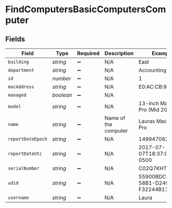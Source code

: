 # FindComputersBasicComputersComputer


## Fields

| Field                                | Type                                 | Required                             | Description                          | Example                              |
| ------------------------------------ | ------------------------------------ | ------------------------------------ | ------------------------------------ | ------------------------------------ |
| `building`                           | *string*                             | :heavy_minus_sign:                   | N/A                                  | East                                 |
| `department`                         | *string*                             | :heavy_minus_sign:                   | N/A                                  | Accounting                           |
| `id`                                 | *number*                             | :heavy_minus_sign:                   | N/A                                  | 1                                    |
| `macAddress`                         | *string*                             | :heavy_minus_sign:                   | N/A                                  | E0:AC:CB:97:36:G4                    |
| `managed`                            | *boolean*                            | :heavy_minus_sign:                   | N/A                                  |                                      |
| `model`                              | *string*                             | :heavy_minus_sign:                   | N/A                                  | 13-inch MacBook Pro (Mid 2016)       |
| `name`                               | *string*                             | :heavy_minus_sign:                   | Name of the computer                 | Lauras MacBook Pro                   |
| `reportDateEpoch`                    | *string*                             | :heavy_minus_sign:                   | N/A                                  | 1499470624555                        |
| `reportDateUtc`                      | *string*                             | :heavy_minus_sign:                   | N/A                                  | 2017-07-07T18:37:04.555-0500         |
| `serialNumber`                       | *string*                             | :heavy_minus_sign:                   | N/A                                  | C02Q7KHTGFWF                         |
| `udid`                               | *string*                             | :heavy_minus_sign:                   | N/A                                  | 55900BDC-347C-58B1-D249-F32244B11D30 |
| `username`                           | *string*                             | :heavy_minus_sign:                   | N/A                                  | Laura                                |